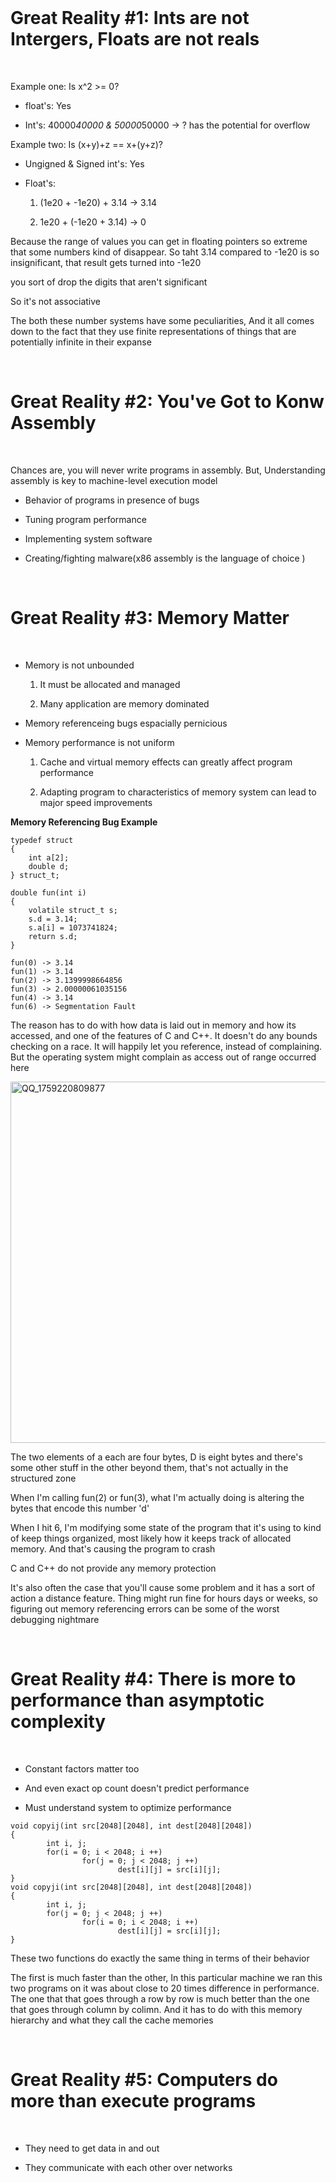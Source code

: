 </br>

# Great Reality #1: Ints are not Intergers, Floats are not reals

</br>

<p>Example one: Is x^2 >= 0?</p>

- float's: Yes

- Int's: 40000*40000 & 50000*50000 -> ? has the potential for overflow

<p>Example two: Is (x+y)+z == x+(y+z)?</p>

- Ungigned & Signed int's: Yes

- Float's:
  1. (1e20 + -1e20) + 3.14 -> 3.14
 
  2. 1e20 + (-1e20 + 3.14) -> 0

<p>Because the range of values you can get in floating pointers so extreme that some numbers kind of disappear. So taht 3.14 compared to -1e20 is so insignificant, that result gets turned into -1e20</p>

<p>you sort of drop the digits that aren't significant</p>

<p>So it's not associative</p>

<p>The both these number systems have some peculiarities, And it all comes down to the fact that they use finite representations of things that are potentially infinite in their expanse</p>

</br>

# Great Reality #2: You've Got to Konw Assembly

</br>

<p>Chances are, you will never write programs in assembly. But, Understanding assembly is key to machine-level execution model</p>

- Behavior of programs in presence of bugs

- Tuning program performance

- Implementing system software

- Creating/fighting malware(x86 assembly is the language of choice )

</br>

# Great Reality #3: Memory Matter

</br>

- Memory is not unbounded

  1. It must be allocated and managed
 
  2. Many application are memory dominated
 
- Memory referenceing bugs espacially pernicious

- Memory performance is not uniform

  1. Cache and virtual memory effects can greatly affect program performance
 
  2. Adapting program to characteristics of memory system can lead to major speed improvements
 
<b>Memory Referencing Bug Example</b>

```
typedef struct
{
    int a[2];
    double d;
} struct_t;

double fun(int i)
{
    volatile struct_t s;
    s.d = 3.14;
    s.a[i] = 1073741824;
    return s.d;
}
```

```
fun(0) -> 3.14
fun(1) -> 3.14
fun(2) -> 3.1399998664856
fun(3) -> 2.00000061035156
fun(4) -> 3.14
fun(6) -> Segmentation Fault
```

<p>The reason has to do with how data is laid out in memory and how its accessed, and one of the features of C and C++. It doesn't do any bounds checking on a race. It will happily let you reference, instead of complaining. But the operating system might complain as access out of range occurred here</p>

<img width="870" height="578" alt="QQ_1759220809877" src="https://github.com/user-attachments/assets/6bf589d4-cf47-49a0-baac-eb7092720d83" />

<p>The two elements of a each are four bytes, D is eight bytes and there's some other stuff in the other beyond them, that's not actually in the structured zone</p>

<p>When I'm calling fun(2) or fun(3), what I'm actually doing is altering the bytes that encode this number 'd'</p>

<p>When I hit 6, I'm modifying some state of the program that it's using to kind of keep things organized, most likely how it keeps track of allocated memory. And that's causing the program to crash</p>

<p>C and C++ do not provide any memory protection</p>

<p>It's also often the case that you'll cause some problem and it has a sort of action a distance feature. Thing might run fine for hours days or weeks, so figuring out memory referencing errors can be some of the worst debugging nightmare</p>

</br>

# Great Reality #4: There is more to performance than asymptotic complexity

</br>

- Constant factors matter too

- And even exact op count doesn't predict performance

- Must understand system to optimize performance

```
void copyij(int src[2048][2048], int dest[2048][2048])
{
		int i, j;
		for(i = 0; i < 2048; i ++)
				for(j = 0; j < 2048; j ++)
						dest[i][j] = src[i][j];
}
void copyji(int src[2048][2048], int dest[2048][2048])
{
		int i, j;
		for(j = 0; j < 2048; j ++)
				for(i = 0; i < 2048; i ++)
						dest[i][j] = src[i][j];
}
```

<p>These two functions do exactly the same thing in terms of their behavior</p>

<p>The first is much faster than the other, In this particular machine we ran this two programs on it was about close to 20 times difference in performance. The one that that goes through a row by row is much better than the one that goes through column by colimn. And it has to do with this memory hierarchy and what they call the cache memories</p> 

</br>

# Great Reality #5: Computers do more than execute programs

</br>

- They need to get data in and out

- They communicate with each other over networks

<p></p>








































































































































































































































































































































